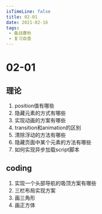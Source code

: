 ```yaml
---
isTimeLine: false
title: 02-01
date: 2021-02-16
tags:
 - 备战春秋
 - 复习自查
---
```

# 02-01
## 理论
1. position值有哪些
2. 隐藏元素的方式有哪些
3. 实现动画的方案有哪些
4. transition和animation的区别
5. 清除浮动的方法有哪些
6. 隐藏页面中某个元素的方法有哪些
7. 如何实现异步加载script脚本

## coding
1. 实现一个头部导航的吸顶方案有哪些
2. 三栏布局实现方案
3. 画三角形
4. 画正方体
